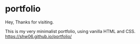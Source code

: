 # portfolio


Hey, Thanks for visiting.


This is my very minimalist portfolio, using vanilla HTML and CSS. https://shw06.github.io/portfolio/
